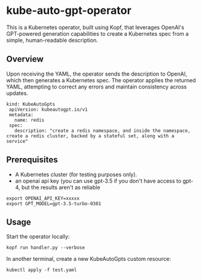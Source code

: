 # kube-auto-gpt-operator
This is a Kubernetes operator, built using Kopf, that leverages OpenAI's GPT-powered generation capabilities to create a Kubernetes spec from a simple, human-readable description.

## Overview

Upon receiving the YAML, the operator sends the description to OpenAI, which then generates a Kubernetes spec. The operator applies the returned YAML, attempting to correct any errors and maintain consistency across updates.

```
kind: KubeAutoGpts
 apiVersion: kubeautogpt.io/v1
 metadata:
   name: redis
 spec:
   description: "create a redis namespace, and inside the namespace, create a redis cluster, backed by a stateful set, along with a service"
```

## Prerequisites
* A Kubernetes cluster (for testing purposes only).
* an openai api key (you can use gpt-3.5 if you don't have access to gpt-4, but the results aren't as reliable

```
export OPENAI_API_KEY=xxxxx
export GPT_MODEL=gpt-3.5-turbo-0301
```

## Usage
Start the operator locally:

```
kopf run handler.py --verbose
```
In another terminal, create a new KubeAutoGpts custom resource:
```
kubectl apply -f test.yaml
```
